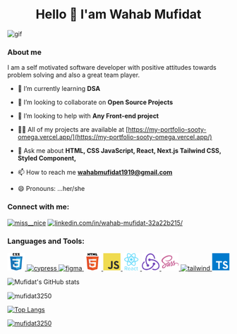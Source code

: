 

<h1 align="center">Hello 👋 I'am Wahab Mufidat</h1>
<img alt='gif' src='https://user-images.githubusercontent.com/77861437/204753610-1c5582d4-fdcb-4bfa-9669-b11ffb1372d3.gif' width="1000" style='object-fit:cover' height="300"/>

### About me
<p>I am  a self motivated software developer with positive attitudes towards <br/> problem solving and also a great team player.</p>


- 🌱 I’m currently learning **DSA**

- 👯 I’m looking to collaborate on **Open Source Projects**

- 🤝 I’m looking to help with **Any Front-end project**

- 👨‍💻 All of my projects are available at [https://my-portfolio-sooty-omega.vercel.app/](https://my-portfolio-sooty-omega.vercel.app/)

- 💬 Ask me about **HTML, CSS JavaScript, React, Next.js Tailwind CSS, Styled Component,**

- 📫 How to reach me **wahabmufidat1919@gmail.com**
- 😄 Pronouns: ...her/she

<h3 align="left">Connect with me:</h3>
<p align="left">
<a href="https://twitter.com/miss__nice" target="blank"><img align="center" src="https://raw.githubusercontent.com/rahuldkjain/github-profile-readme-generator/master/src/images/icons/Social/twitter.svg" alt="miss__nice" height="30" width="40" /></a>
<a href="https://linkedin.com/in/linkedin.com/in/wahab-mufidat-32a22b215/" target="blank"><img align="center" src="https://raw.githubusercontent.com/rahuldkjain/github-profile-readme-generator/master/src/images/icons/Social/linked-in-alt.svg" alt="linkedin.com/in/wahab-mufidat-32a22b215/" height="30" width="40" /></a>
</p>

<h3 align="left">Languages and Tools:</h3>
<p align="left"> <a href="https://www.w3schools.com/css/" target="_blank" rel="noreferrer"> <img src="https://raw.githubusercontent.com/devicons/devicon/master/icons/css3/css3-original-wordmark.svg" alt="css3" width="40" height="40"/> </a> <a href="https://www.cypress.io" target="_blank" rel="noreferrer"> <img src="https://raw.githubusercontent.com/simple-icons/simple-icons/6e46ec1fc23b60c8fd0d2f2ff46db82e16dbd75f/icons/cypress.svg" alt="cypress" width="40" height="40"/> </a> <a href="https://www.figma.com/" target="_blank" rel="noreferrer"> <img src="https://www.vectorlogo.zone/logos/figma/figma-icon.svg" alt="figma" width="40" height="40"/> </a> <a href="https://www.w3.org/html/" target="_blank" rel="noreferrer"> <img src="https://raw.githubusercontent.com/devicons/devicon/master/icons/html5/html5-original-wordmark.svg" alt="html5" width="40" height="40"/> </a> <a href="https://developer.mozilla.org/en-US/docs/Web/JavaScript" target="_blank" rel="noreferrer"> <img src="https://raw.githubusercontent.com/devicons/devicon/master/icons/javascript/javascript-original.svg" alt="javascript" width="40" height="40"/> </a> <a href="https://reactjs.org/" target="_blank" rel="noreferrer"> <img src="https://raw.githubusercontent.com/devicons/devicon/master/icons/react/react-original-wordmark.svg" alt="react" width="40" height="40"/> </a> <a href="https://redux.js.org" target="_blank" rel="noreferrer"> <img src="https://raw.githubusercontent.com/devicons/devicon/master/icons/redux/redux-original.svg" alt="redux" width="40" height="40"/> </a> <a href="https://sass-lang.com" target="_blank" rel="noreferrer"> <img src="https://raw.githubusercontent.com/devicons/devicon/master/icons/sass/sass-original.svg" alt="sass" width="40" height="40"/> </a> <a href="https://tailwindcss.com/" target="_blank" rel="noreferrer"> <img src="https://www.vectorlogo.zone/logos/tailwindcss/tailwindcss-icon.svg" alt="tailwind" width="40" height="40"/> </a> <a href="https://www.typescriptlang.org/" target="_blank" rel="noreferrer"> <img src="https://raw.githubusercontent.com/devicons/devicon/master/icons/typescript/typescript-original.svg" alt="typescript" width="40" height="40"/> </a> </p>


![Mufidat's GitHub stats](https://github-readme-stats.vercel.app/api?username=mufidat3250&count_private=true&show_icons=true&theme=radical)

<p><img align="center" src="https://github-readme-streak-stats.herokuapp.com/?user=mufidat3250&" alt="mufidat3250" /></p>

[![Top Langs](https://github-readme-stats.vercel.app/api/top-langs/?username=anuraghazra&layout=compact)](https://github.com/anuraghazra/github-readme-stats)

<p align="left"> <a href="https://github.com/ryo-ma/github-profile-trophy"><img src="https://github-profile-trophy.vercel.app/?username=mufidat3250" alt="mufidat3250" /></a> </p>
